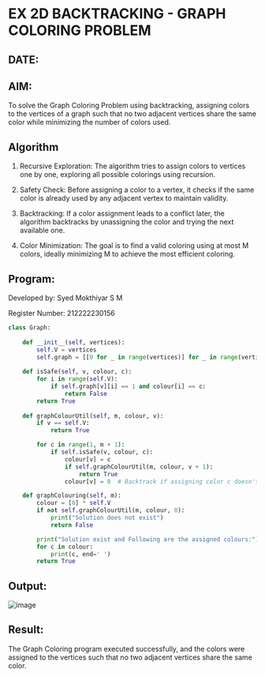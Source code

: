 # EX 2D BACKTRACKING - GRAPH COLORING PROBLEM
## DATE:
## AIM:
To solve the Graph Coloring Problem using backtracking, assigning colors to the vertices of a graph such that no two adjacent vertices share the same color while minimizing the number of colors used.



## Algorithm
1. Recursive Exploration: The algorithm tries to assign colors to vertices one by one, exploring all possible colorings using recursion.

2. Safety Check: Before assigning a color to a vertex, it checks if the same color is already used by any adjacent vertex to maintain validity.

3. Backtracking: If a color assignment leads to a conflict later, the algorithm backtracks by unassigning the color and trying the next available one.

4. Color Minimization: The goal is to find a valid coloring using at most M colors, ideally minimizing M to achieve the most efficient coloring.

## Program:

Developed by: Syed Mokthiyar S M

Register Number:  212222230156
```python
class Graph:
 
    def __init__(self, vertices):
        self.V = vertices
        self.graph = [[0 for _ in range(vertices)] for _ in range(vertices)]
 
    def isSafe(self, v, colour, c):
        for i in range(self.V):
            if self.graph[v][i] == 1 and colour[i] == c:
                return False
        return True
 
    def graphColourUtil(self, m, colour, v):
        if v == self.V:
            return True

        for c in range(1, m + 1):
            if self.isSafe(v, colour, c):
                colour[v] = c
                if self.graphColourUtil(m, colour, v + 1):
                    return True
                colour[v] = 0  # Backtrack if assigning color c doesn't lead to a solution

    def graphColouring(self, m):
        colour = [0] * self.V
        if not self.graphColourUtil(m, colour, 0):
            print("Solution does not exist")
            return False

        print("Solution exist and Following are the assigned colours:")
        for c in colour:
            print(c, end=' ')
        return True


```

## Output:
![image](https://github.com/user-attachments/assets/86c5b4f9-ebd0-4d90-b4a2-ad4ff8ca917b)



## Result:
The Graph Coloring program executed successfully, and the colors were assigned to the vertices such that no two adjacent vertices share the same color.
